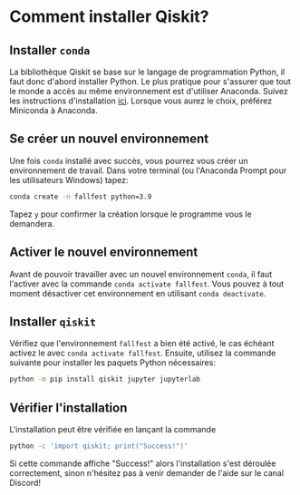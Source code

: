 # Comment installer Qiskit?

## Installer `conda`

La bibliothèque Qiskit se base sur le langage de programmation Python, il faut donc d'abord installer Python. Le plus pratique pour s'assurer que tout le monde a accès au même environnement est d'utiliser Anaconda. Suivez les instructions d'installation [ici](https://conda.io/projects/conda/en/latest/user-guide/install/index.html#regular-installation). Lorsque vous aurez le choix, préférez Miniconda à Anaconda.

## Se créer un nouvel environnement

Une fois `conda` installé avec succès, vous pourrez vous créer un environnement de travail. Dans votre terminal (ou l'Anaconda Prompt pour les utilisateurs Windows) tapez:

```bash
conda create -n fallfest python=3.9
```

Tapez `y` pour confirmer la création lorsque le programme vous le demandera.

## Activer le nouvel environnement

Avant de pouvoir travailler avec un nouvel environnement `conda`, il faut l'activer avec la commande `conda activate fallfest`. Vous pouvez à tout moment désactiver cet environnement en utilisant `conda deactivate`.

## Installer `qiskit`

Vérifiez que l'environnement `fallfest` a bien été activé, le cas échéant activez le avec `conda activate fallfest`. Ensuite, utilisez la commande suivante pour installer les paquets Python nécessaires:
```bash
python -m pip install qiskit jupyter jupyterlab
```

## Vérifier l'installation

L'installation peut être vérifiée en lançant la commande
```bash
python -c 'import qiskit; print("Success!")'
```
Si cette commande affiche "Success!" alors l'installation s'est déroulée correctement, sinon n'hésitez pas à venir demander de l'aide sur le canal Discord!
